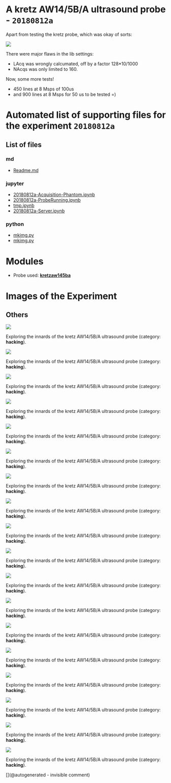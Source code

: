 # A kretz AW14/5B/A ultrasound probe - `20180812a`

Apart from testing the kretz probe, which was okay of sorts:

![](/include/images/kretzaw145ba/20180812a/image-20180812a-18-wirephantom-big.png)

There were major flaws in the lib settings:
* LAcq was wrongly calcumated, off by a factor 128*10/1000
* NAcqs was only limited to 160.

Now, some more tests!
* 450 lines at  8 Msps of 100us 
* and 900 lines at 8 Msps for 50 us to be tested =)


# Automated list of supporting files for the __experiment `20180812a`__

## List of files

### md

* [Readme.md](/include/images/kretzaw145ba/20180812a/Readme.md)


### jupyter

* [20180812a-Acquisition-Phantom.ipynb](/include/images/kretzaw145ba/20180812a/20180812a-Acquisition-Phantom.ipynb)
* [20180812a-ProbeRunning.ipynb](/include/images/kretzaw145ba/20180812a/20180812a-ProbeRunning.ipynb)
* [tmp.ipynb](/tmp.ipynb)
* [20180812a-Server.ipynb](/include/images/kretzaw145ba/20180812a/20180812a-Server.ipynb)


### python

* [mkimg.py](/include/images/kretzaw145ba/20180812a/mkimg.py)
* [mkimg.py](/matty/20180814a/mkimg.py)





# Modules

* Probe used: __[kretzaw145ba](/include/probes/auto/kretzaw145ba.md)__




# Images of the Experiment

## Others

![](/include/images/kretzaw145ba/20180812a/images/20180812a-11-all.jpg)

Exploring the innards of the kretz AW14/5B/A ultrasound probe (category: __hacking__).

![](/include/images/kretzaw145ba/20180812a/images/20180812a-10-all.jpg)

Exploring the innards of the kretz AW14/5B/A ultrasound probe (category: __hacking__).

![](/include/images/kretzaw145ba/20180812a/images/20180812a-5-all.jpg)

Exploring the innards of the kretz AW14/5B/A ultrasound probe (category: __hacking__).

![](/include/images/kretzaw145ba/20180812a/images/20180812a-7-all.jpg)

Exploring the innards of the kretz AW14/5B/A ultrasound probe (category: __hacking__).

![](/include/images/kretzaw145ba/20180812a/images/20180812a-13-all.jpg)

Exploring the innards of the kretz AW14/5B/A ultrasound probe (category: __hacking__).

![](/include/images/kretzaw145ba/20180812a/images/20180812a-16-all.jpg)

Exploring the innards of the kretz AW14/5B/A ultrasound probe (category: __hacking__).

![](/include/images/kretzaw145ba/20180812a/images/20180812a-15-all.jpg)

Exploring the innards of the kretz AW14/5B/A ultrasound probe (category: __hacking__).

![](/include/images/kretzaw145ba/20180812a/images/20180812a-2-all.jpg)

Exploring the innards of the kretz AW14/5B/A ultrasound probe (category: __hacking__).

![](/include/images/kretzaw145ba/20180812a/images/20180812a-6-all.jpg)

Exploring the innards of the kretz AW14/5B/A ultrasound probe (category: __hacking__).

![](/include/images/kretzaw145ba/20180812a/images/20180812a-1-all.jpg)

Exploring the innards of the kretz AW14/5B/A ultrasound probe (category: __hacking__).

![](/include/images/kretzaw145ba/20180812a/images/20180812a-3-all.jpg)

Exploring the innards of the kretz AW14/5B/A ultrasound probe (category: __hacking__).

![](/include/images/kretzaw145ba/20180812a/images/20180812a-12-all.jpg)

Exploring the innards of the kretz AW14/5B/A ultrasound probe (category: __hacking__).

![](/include/images/kretzaw145ba/20180812a/images/20180812a-18.jpg)

Exploring the innards of the kretz AW14/5B/A ultrasound probe (category: __hacking__).

![](/include/images/kretzaw145ba/20180812a/images/20180812a-9-all.jpg)

Exploring the innards of the kretz AW14/5B/A ultrasound probe (category: __hacking__).

![](/include/images/kretzaw145ba/20180812a/images/20180812a-14-all.jpg)

Exploring the innards of the kretz AW14/5B/A ultrasound probe (category: __hacking__).

![](/include/images/kretzaw145ba/20180812a/images/20180812a-18-all.jpg)

Exploring the innards of the kretz AW14/5B/A ultrasound probe (category: __hacking__).

![](/include/images/kretzaw145ba/20180812a/image-20180812a-18-wirephantom-big.png)

Exploring the innards of the kretz AW14/5B/A ultrasound probe (category: __hacking__).

![](/include/images/kretzaw145ba/20180812a/image-20180812a-18-wirephantom.png)

Exploring the innards of the kretz AW14/5B/A ultrasound probe (category: __hacking__).










[](@autogenerated - invisible comment)